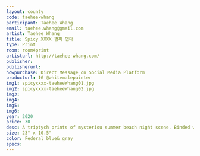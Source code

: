 ```yaml
---
layout: county 
code: taehee-whang
participant: Taehee Whang
email: taehee.whang@gmail.com
artist: Taehee Whang
title: Spicy XXXX 짬찌 맵다 
type: Print
room: room4print
artisturl: http://taehee-whang.com/
publisher: 
publisherurl: 
howpurchase: Direct Message on Social Media Platform
producturl: IG @whitemalepainter
img1: spicyxxxx-taeheeWhang01.jpg
img2: spicyxxxx-taeheeWhang02.jpg
img3: 
img4: 
img5: 
img6: 
year: 2020
price: 30
desc: A triptych prints of mysteriou summer beach night scene. Binded with riso printed paper and ricepaste. 
size: 23" x 10.5"
color: Federal blue& gray
specs: 
---
```

